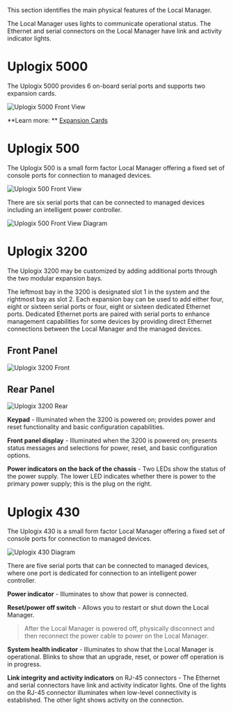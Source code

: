 <!-- 5.4 -->

This section identifies the main physical features of the Local Manager.

The Local Manager uses lights to communicate operational status. The Ethernet and serial connectors on the Local Manager have link and activity indicator lights.

# Uplogix 5000

The Uplogix 5000 provides 6 on-board serial ports and supports two expansion cards.

![Uplogix 5000 Front View](http://uplogix.com/support/docs/img/lm-user-guide/image005.jpg)

**Learn more: ** [Expansion Cards](http://uplogix.com/docs/local-manager-user-guide/introduction/expansion-cards) 
 
# Uplogix 500

The Uplogix 500 is a small form factor Local Manager offering a fixed set of console ports for connection to managed devices.
 
![Uplogix 500 Front View](http://uplogix.com/support/docs/img/lm-user-guide/image010.jpg)
 
There are six serial ports that can be connected to managed devices including an intelligent power controller.

![Uplogix 500 Front View Diagram](http://uplogix.com/support/docs/img/lm-user-guide/image011.png)
 
# Uplogix 3200

The Uplogix 3200 may be customized by adding additional ports through the two modular expansion bays.

The leftmost bay in the 3200 is designated slot 1 in the system and the rightmost bay as slot 2. Each expansion bay can be used to add either four, eight or sixteen serial ports or four, eight or sixteen dedicated Ethernet ports. Dedicated Ethernet ports are paired with serial ports to enhance management capabilities for some devices by providing direct Ethernet connections between the Local Manager and the managed devices.

## Front Panel

![Uplogix 3200 Front](http://uplogix.com/support/docs/img/lm-user-guide/3200_a.jpg)

## Rear Panel

![Uplogix 3200 Rear](http://uplogix.com/support/docs/img/lm-user-guide/3200_back.jpg)

**Keypad** - Illuminated when the 3200 is powered on; provides power and reset functionality and basic configuration capabilities.

**Front panel display** - Illuminated when the 3200 is powered on; presents status messages and selections for power, reset, and basic configuration options.

**Power indicators on the back of the chassis** - Two LEDs show the status of the power supply. The lower LED indicates whether there is power to the primary power supply; this is the plug on the right.
 
# Uplogix 430

The Uplogix 430 is a small form factor Local Manager offering a fixed set of console ports for connection to managed devices.

![Uplogix 430 Diagram](http://uplogix.com/support/docs/img/lm-user-guide/uplogix_430.jpg)
 
There are five serial ports that can be connected to managed devices, where one port is dedicated for connection to an intelligent power controller.

**Power indicator** - Illuminates to show that power is connected.

**Reset/power off switch** - Allows you to restart or shut down the Local Manager.

> After the Local Manager is powered off, physically disconnect and then reconnect the power cable to power on the Local Manager.

**System health indicator** - Illuminates to show that the Local Manager is operational. Blinks to show that an upgrade, reset, or power off operation is in progress.

**Link integrity and activity indicators** on RJ-45 connectors - The Ethernet and serial connectors have link and activity indicator lights. One of the lights on the RJ-45 connector illuminates when low-level connectivity is established. The other light shows activity on the connection.